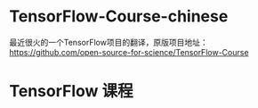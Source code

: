# TensorFlow-Course-chinese
最近很火的一个TensorFlow项目的翻译，原版项目地址：https://github.com/open-source-for-science/TensorFlow-Course

TensorFlow 课程
==============

    
    
